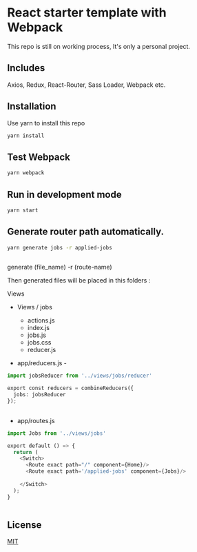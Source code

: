# React starter template with Webpack

This repo is still on working process, It's only a personal project. 

## Includes
Axios, Redux, React-Router, Sass Loader, Webpack etc.

## Installation

Use yarn to install this repo

```bash
yarn install
```

## Test Webpack

```bash
yarn webpack
```

## Run in development mode

```bash
yarn start
```

## Generate router path automatically.


```bash
yarn generate jobs -r applied-jobs
 
```
generate (file_name) -r (route-name)

Then generated files will be placed in this folders : 

Views 
* Views / jobs
   * actions.js
   * index.js 
   * jobs.js
   * jobs.css
   * reducer.js

* app/reducers.js - 

```python
import jobsReducer from '../views/jobs/reducer'

export const reducers = combineReducers({
  jobs: jobsReducer
});
 
```
* app/routes.js

```python
import Jobs from '../views/jobs'

export default () => {
  return (
    <Switch>
      <Route exact path="/" component={Home}/>
      <Route exact path='/applied-jobs' component={Jobs}/>
     
    </Switch>
  );
}
 
```
## License
[MIT](https://choosealicense.com/licenses/mit/)